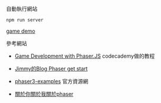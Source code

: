 自動執行網站
```
npm run server
```

[game demo](https://nicehorse06.github.io/phaser-demo/)

參考網站

* [Game Development with Phaser.JS](https://www.codecademy.com/learn/learn-phaser)
codecademy做的教程

* [Jimmy的Blog Phaser get start](https://nicehorse06.blogspot.com/2018/11/phaser-get-start.html)

* [phaser3-examples](https://github.com/photonstorm/phaser3-examples) 官方資源網

* [關於你關於我關於phaser](https://ithelp.ithome.com.tw/users/20111772/ironman/1902)
